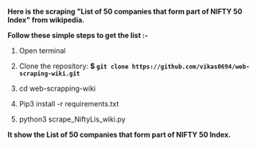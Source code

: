 **Here is the scraping "List of 50 companies that form part of NIFTY 50 Index" from wikipedia.**

**Follow these simple steps to get the list :-**

1. Open terminal
2. Clone the repository:
    **$ `git clone https://github.com/vikas0694/web-scraping-wiki.git`**
     
3. cd web-scrapping-wiki
4. Pip3 install -r requirements.txt
5. python3 scrape_NiftyLis_wiki.py

**It show the List of 50 companies that form part of NIFTY 50 Index.**
